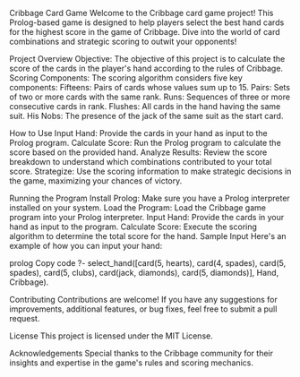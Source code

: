 Cribbage Card Game
Welcome to the Cribbage card game project! This Prolog-based game is designed to help players select the best hand cards for the highest score in the game of Cribbage. Dive into the world of card combinations and strategic scoring to outwit your opponents!

Project Overview
Objective: The objective of this project is to calculate the score of the cards in the player's hand according to the rules of Cribbage.
Scoring Components: 
The scoring algorithm considers five key components:
Fifteens: Pairs of cards whose values sum up to 15.
Pairs: Sets of two or more cards with the same rank.
Runs: Sequences of three or more consecutive cards in rank.
Flushes: All cards in the hand having the same suit.
His Nobs: The presence of the jack of the same suit as the start card.

How to Use
Input Hand: Provide the cards in your hand as input to the Prolog program.
Calculate Score: Run the Prolog program to calculate the score based on the provided hand.
Analyze Results: Review the score breakdown to understand which combinations contributed to your total score.
Strategize: Use the scoring information to make strategic decisions in the game, maximizing your chances of victory.

Running the Program
Install Prolog: Make sure you have a Prolog interpreter installed on your system.
Load the Program: Load the Cribbage game program into your Prolog interpreter.
Input Hand: Provide the cards in your hand as input to the program.
Calculate Score: Execute the scoring algorithm to determine the total score for the hand.
Sample Input
Here's an example of how you can input your hand:

prolog
Copy code
?- select_hand([card(5, hearts), card(4, spades), card(5, spades), card(5, clubs), card(jack, diamonds), card(5, diamonds)], Hand, Cribbage).

Contributing
Contributions are welcome! If you have any suggestions for improvements, additional features, or bug fixes, feel free to submit a pull request.

License
This project is licensed under the MIT License.

Acknowledgements
Special thanks to the Cribbage community for their insights and expertise in the game's rules and scoring mechanics.
